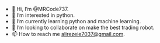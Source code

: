 - 👋 Hi, I’m @MRCode737.
- 👀 I’m interested in python.
- 🌱 I’m currently learning python and machine learning.
- 💞️ I’m looking to collaborate on make the best trading robot.
- 📫 How to reach me alirezeie7037@gmail.com.

<!---
MRCode737/MRCode737 is a ✨ special ✨ repository because its `README.md` (this file) appears on your GitHub profile.
You can click the Preview link to take a look at your changes.
--->
